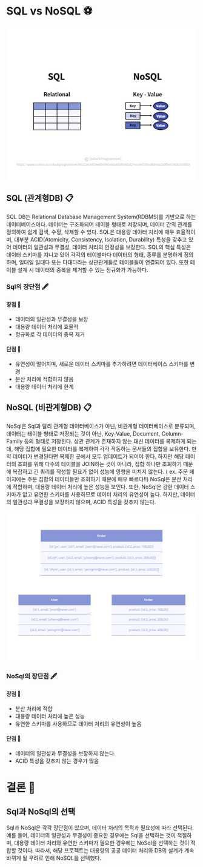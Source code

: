 # SQL vs NoSQL ⚽

<img src="../Img/SQL_NoSQL.jpg" width="800px"/>

## SQL (관계형DB) 📋

SQL DB는 Relational Database Management System(RDBMS)를 기반으로 하는 데이터베이스이다. 데이터는 구조화되어 테이블 형태로 저장되며, 데이터 간의 관계를 정의하여 쉽게 검색, 수정, 삭제할 수 있다.
SQL은 대용량 데이터 처리에 매우 효율적이며, 대부분 ACID(Atomicity, Consistency, Isolation, Durability) 특성을 갖추고 있어 데이터의 일관성과 무결성, 데이터 처리의 안정성을 보장한다.
SQL의 핵심 특성은 데이터 스키마를 지니고 있어 각각의 테이블마다 데이터의 형태, 종류를 분명하게 정의하며, 일대일 일대다 또는 다대다라는 상관관계들로 테이블들이 연결되어 있다.
또한 테이블 설계 시 데이터의 중복을 제거할 수 있는 정규화가 가능하다. 

### Sql의 장단점 🖋

#### 장점 📌

- 데이터의 일관성과 무결성을 보장
- 대용량 데이터 처리에 효율적
- 정규화로 각 데이터의 중복 제거

#### 단점 📌

- 유연성이 떨어지며, 새로운 데이터 스키마를 추가하려면 데이터베이스 스키마를 변경
- 분산 처리에 적합하지 않음
- 대용량 데이터 처리에 한계

## NoSQL (비관계형DB) 📋

NoSql은 Sql과 달리 관계형 데이터베이스가 아닌, 비관계형 데이터베이스로 분류되며, 데이터는 테이블 형태로 저장되는 것이 아닌, Key-Value, Document, Column-Family 등의 형태로 저장된다.
상관 관계가 존재하지 않는 대신 데이터를 복제하게 되는데, 해당 집합에 필요한 데이터를 복제하여 각각 작동하는 문서들의 집합을 보유한다. 
만약 데이터가 변경된다면 복제한 곳에서 모두 업데이트가 되어야 한다. 하지만 해당 데이터의 조회를 위해 다수의 테이블을 JOIN하는 것이 아니라, 집합 하나만 조회하기 때문에 복잡하고 긴 쿼리를 작성할 필요가 없어 성능에 영향을 미치지 않는다. ( ex. 주문 페이지에는 주문 집합의 데이터들만 조회하기 때문에 매우 빠르다!!)
NoSql은 분산 처리에 적합하며, 대용량 데이터 처리에 높은 성능을 보인다. 
또한, NoSql은 강한 데이터 스키마가 없고 유연한 스키마를 사용하므로 데이터 처리의 유연성이 높다. 하지만, 데이터의 일관성과 무결성을 보장하지 않으며, ACID 특성을 갖추지 않는다.

<img src="../Img/Nosql.jpg" width="800px"/>

### NoSql의 장단점 🖋

#### 장점 📌

- 분산 처리에 적합
- 대용량 데이터 처리에 높은 성능
- 유연한 스키마를 사용하므로 데이터 처리의 유연성이 높음

#### 단점 📌

- 데이터의 일관성과 무결성을 보장하지 않는다.
- ACID 특성을 갖추지 않는 경우가 많음

# 결론 🎯

## Sql과 NoSql의 선택

Sql과 NoSql은 각각 장단점이 있으며, 데이터 처리의 목적과 필요성에 따라 선택된다. 예를 들어, 데이터의 일관성과 무결성이 중요한 경우에는 Sql을 선택하는 것이 적절하며, 대용량 데이터 처리와 유연한 스키마가 필요한 경우에는 NoSql을 선택하는 것이 적합할 것이다.
따라서, 해당 프로젝트는 대용량의 공공 데이터 처리와 DB의 설계가 계속 바뀌게 될 우려로 인해 NoSQL을 선택했다.
